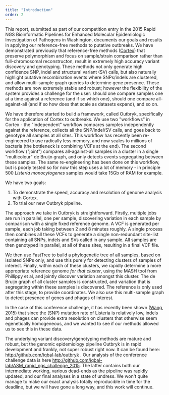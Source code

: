 ```yaml
---
title: "Introduction"
order: 2
---
```

This report, submitted as part of our competition entry in the 2015 Rapid NGS Bioinformatic Pipelines for Enhanced Molecular Epidemiologic Investigation of Pathogens in Washington, documents our goals and results in applying our reference-free methods to putative outbreaks. We have demonstrated previously that reference-free methods ([Cortex](http://www.nature.com/ng/journal/v44/n2/full/ng.1028.html)) that preserve polymorphism and focus on sample/strain comparison rather than full-chromosomal reconstructon, result in extremely high accuracy variant discovery and genotyping. These methods not only generate high confidence SNP, indel and structural variant (SV) calls, but also naturally highlight putative recombination events where SNPs/indels are clustered, and allow multi-sample graph queries to determine gene presence. These methods are now extremely stable and robust; however the flexibility of the system provides a challenge for the user: should one compare samples one at a time against a reference (and if so which one), should one compare all-against-all (and if so how does that scale as datasets expand), and so on. 


We have therefore started to build a framework, called Outbryk, specifically for the application of Cortex to outbreaks. We use two "workflows" in Cortex - the "independent" workflow compares samples independently against the reference, collects all the SNP/indel/SV calls, and goes back to genotype all samples at all sites. This workflow has recently been re-engineered to use radically less memory, and now scales to millions of bacteria (the bottleneck is combining VCFs at the end). The second workflow ("joint") compares all-against-all samples in a cluster  in a single "multicolour" de Bruijn graph, and only detects events segregating between these samples. The same re-engineering has been done on this workflow, but is poorly tested so for now this step uses a lot of memory - in principle 500 _Listeria monocytogenes_ samples would take 15Gb of RAM for example.

We have two goals:

1. To demonstrate the speed, accuracy and resolution of genome analysis with Cortex. 
2. To trial our new Outbryk pipeline.


The approach we take in Outbryk is straightforward. Firstly, multiple jobs are run in parallel, one per sample, discovering variation in each sample by comparison with a single fixed reference genome. A VCF is generated per sample, each job taking between 2 and 8 minutes roughly. A single process then combines all these VCFs to generate a single non-redundant site-list containing all SNPs, indels and SVs called in any sample.  All samples are then genotyped in parallel, at all of these sites, resulting in a final VCF file.

We then use FastTree to build a phylogenetic tree of all samples, based on isolated SNPs only, and use this purely for detecting clusters of samples of interest. Finally, within each of these clusters, we rapidly determine a more appropriate reference genome *for that cluster*, using the MASH tool from Phillippy et al, and jointly discover variation amongst this cluster. The de Bruijn graph of all cluster samples is constructed, and variation that is segregating within these samples is discovered. The reference is only used after this stage, to provide coordinates.
We also use this multi-sample graph to detect presence of genes and phages of interest.

In the case of this conference challenge, it has recently been shown ([Wang, 2015](http://www.ncbi.nlm.nih.gov/pubmed/26311854)) that since the (SNP) mutation rate of Listeria is relatively low, indels and phages can provide extra resolution on clusters that otherwise seem egenetically homogeneous, and we wanted to see if our methods allowed us to see this in these data.


The underlying variant discovery/genotyping methods are mature and robust, but the genomic epidemiology pipeline Outbryk is in rapid development and frankly, not super robust right now. It can be found here: http://github.com/iqbal-lab/outbryk . Our analysis of the conference challenge data is here http://github.com/iqbal-lab/ASM_rapid_ngs_challenge_2015. The latter contains both our intermediate working, various dead-ends as the pipeline was rapidly updated, and our final analyses in a state of undress. We won't quite manage to make our exact analysis totally reproducible in time for the deadline, but we will have gone a long way, and this work will continue.

